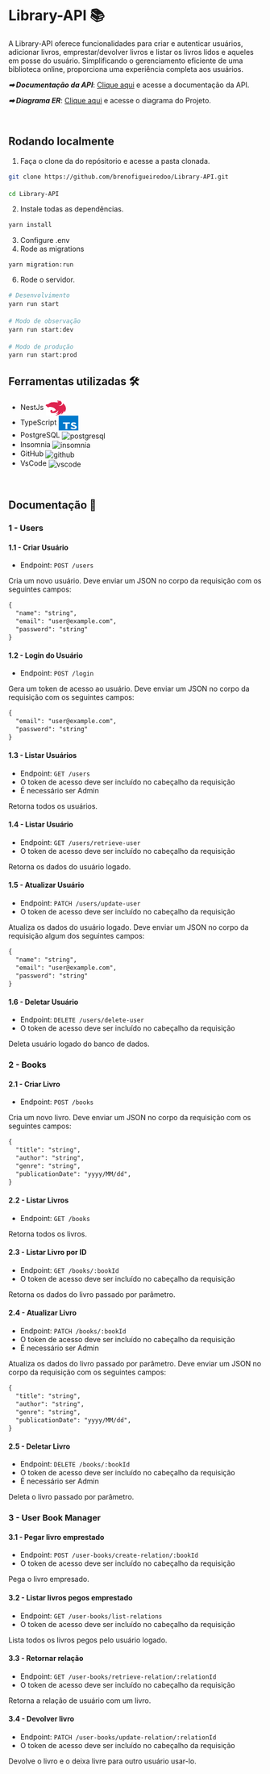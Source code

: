 # Library-API 📚

A Library-API oferece funcionalidades para criar e autenticar usuários, adicionar livros, emprestar/devolver livros e listar os livros lidos e aqueles em posse do usuário. Simplificando o gerenciamento eficiente de uma biblioteca online, proporciona uma experiência completa aos usuários.

***➡ Documentação da API***: [Clique aqui](#documentation) e acesse a documentação da API.

***➡ Diagrama ER***: [Clique aqui](https://github.com/brenofigueiredoo/Library-API/blob/main/diagram.png) e acesse o diagrama do Projeto.

<br />

## Rodando localmente
1. Faça o clone da do repósitorio e acesse a pasta clonada.
```bash
git clone https://github.com/brenofigueiredoo/Library-API.git

cd Library-API
```
2. Instale todas as dependências.
```bash
yarn install
```
3. Configure .env
4. Rode as migrations
```
yarn migration:run
```
6. Rode o servidor.
```bash
# Desenvolvimento
yarn run start

# Modo de observação
yarn run start:dev

# Modo de produção
yarn run start:prod
```

## Ferramentas utilizadas 🛠 
- NestJs <img align="center" alt="python" height="30" width="40" src="https://github.com/devicons/devicon/blob/master/icons/nestjs/nestjs-plain.svg">
- TypeScript <img align="center" alt="django" height="30" width="40" src="https://github.com/devicons/devicon/blob/master/icons/typescript/typescript-plain.svg">
- PostgreSQL <img align="center" alt="postgresql" height="30" width="40" src="https://cdn.jsdelivr.net/gh/devicons/devicon/icons/postgresql/postgresql-original.svg">
- Insomnia <img align="center" alt="insomnia" height="30" width="40" src="https://www.svgrepo.com/show/353904/insomnia.svg">
- GitHub <img align="center" alt="github" height="30" width="40" src="https://cdn.jsdelivr.net/gh/devicons/devicon/icons/github/github-original.svg">
- VsCode <img align="center" alt="vscode" height="30" width="40" src="https://cdn.jsdelivr.net/gh/devicons/devicon/icons/vscode/vscode-original.svg">

&nbsp;

## <a name="documentation"></a> Documentação 📖
### 1 - Users
#### 1.1 - Criar Usuário
- Endpoint: `POST /users`
  
Cria um novo usuário. Deve enviar um JSON no corpo da requisição com os seguintes campos:
```
{
  "name": "string",
  "email": "user@example.com",
  "password": "string"
}
```

#### 1.2 - Login do Usuário
- Endpoint: `POST /login`
  
Gera um token de acesso ao usuário. Deve enviar um JSON no corpo da requisição com os seguintes campos:
```
{
  "email": "user@example.com",
  "password": "string"
}
```

#### 1.3 - Listar Usuários
- Endpoint: `GET /users`
- O token de acesso deve ser incluído no cabeçalho da requisição
- É necessário ser Admin
  
Retorna todos os usuários.

#### 1.4 - Listar Usuário
- Endpoint: `GET /users/retrieve-user`
- O token de acesso deve ser incluído no cabeçalho da requisição
  
Retorna os dados do usuário logado.

#### 1.5 - Atualizar Usuário
- Endpoint: `PATCH /users/update-user`
- O token de acesso deve ser incluído no cabeçalho da requisição
  
Atualiza os dados do usuário logado. Deve enviar um JSON no corpo da requisição algum dos seguintes campos:
```
{
  "name": "string",
  "email": "user@example.com",
  "password": "string"
}
```

#### 1.6 - Deletar Usuário
- Endpoint: `DELETE /users/delete-user`
- O token de acesso deve ser incluído no cabeçalho da requisição
  
Deleta usuário logado do banco de dados.

### 2 - Books
#### 2.1 - Criar Livro
- Endpoint: `POST /books`

Cria um novo livro. Deve enviar um JSON no corpo da requisição com os seguintes campos:
```
{
  "title": "string",
  "author": "string",
  "genre": "string",
  "publicationDate": "yyyy/MM/dd",
}
```

#### 2.2 - Listar Livros
- Endpoint: `GET /books`
  
Retorna todos os livros.

#### 2.3 - Listar Livro por ID
- Endpoint: `GET /books/:bookId`
- O token de acesso deve ser incluído no cabeçalho da requisição
  
Retorna os dados do livro passado por parâmetro.

#### 2.4 - Atualizar Livro
- Endpoint: `PATCH /books/:bookId`
- O token de acesso deve ser incluído no cabeçalho da requisição
- É necessário ser Admin
  
Atualiza os dados do livro passado por parâmetro. Deve enviar um JSON no corpo da requisição com os seguintes campos:
```
{
  "title": "string",
  "author": "string",
  "genre": "string",
  "publicationDate": "yyyy/MM/dd",
}
```

#### 2.5 - Deletar Livro
- Endpoint: `DELETE /books/:bookId`
- O token de acesso deve ser incluído no cabeçalho da requisição
- É necessário ser Admin

Deleta o livro passado por parâmetro.

### 3 - User Book Manager
#### 3.1 - Pegar livro emprestado
- Endpoint: `POST /user-books/create-relation/:bookId`
- O token de acesso deve ser incluído no cabeçalho da requisição

Pega o livro empresado.

#### 3.2 - Listar livros pegos emprestado
- Endpoint: `GET /user-books/list-relations`
- O token de acesso deve ser incluído no cabeçalho da requisição

Lista todos os livros pegos pelo usuário logado.

#### 3.3 - Retornar relação
- Endpoint: `GET /user-books/retrieve-relation/:relationId`
- O token de acesso deve ser incluído no cabeçalho da requisição

Retorna a relação de usuário com um livro.

#### 3.4 - Devolver livro
- Endpoint: `PATCH /user-books/update-relation/:relationId`
- O token de acesso deve ser incluído no cabeçalho da requisição

Devolve o livro e o deixa livre para outro usuário usar-lo.
